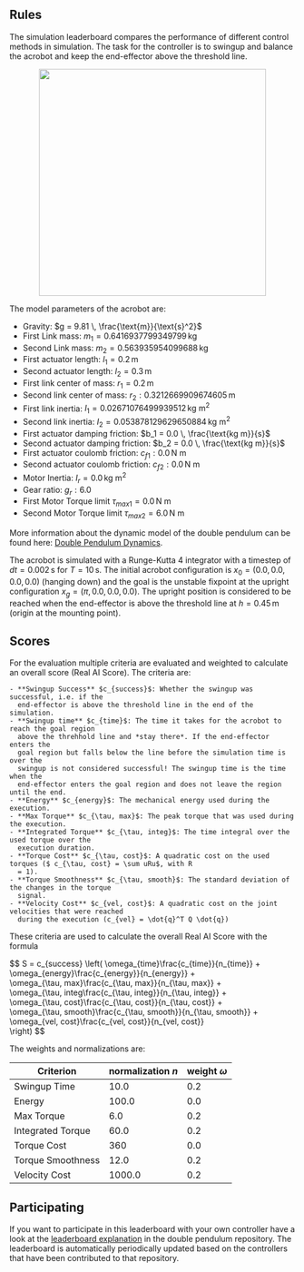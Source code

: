 ## Rules

The simulation leaderboard compares the performance of different control
methods in simulation. The task for the controller is to swingup and balance
the acrobot and keep the end-effector above the threshold line.

<div align="center">
<img width="400" src="data/acrobot/simulation/ilqr_tvlqr/sim_video.gif">
</div>

The model parameters of the acrobot are:

  - Gravity: $g = 9.81 \, \frac{\text{m}}{\text{s}^2}$
  - First Link mass: $m_1 = 0.6416937799349799 \, \text{kg}$
  - Second Link mass: $m_2 = 0.563935954099688 \, \text{kg}$
  - First actuator length: $l_1 = 0.2 \, \text{m}$
  - Second actuator length: $l_2 = 0.3 \, \text{m}$
  - First link center of mass: $r_1 = 0.2 \, \text{m}$
  - Second link center of mass: $r_2: 0.3212669909674605 \, \text{m}$
  - First link inertia: $I_1 = 0.02671076499939512 \, \text{kg m}^2$
  - Second link inertia: $I_2 = 0.053878129629650884 \, \text{kg m}^2$
  - First actuator damping friction: $b_1 = 0.0 \, \frac{\text{kg m}}{s}$
  - Second actuator damping friction: $b_2 = 0.0 \, \frac{\text{kg m}}{s}$
  - First actuator coulomb friction: $c_{f1}: 0.0 \, \text{N m}$
  - Second actuator coulomb friction: $c_{f2}: 0.0 \, \text{N m}$
  - Motor Inertia: $I_r = 0.0 \, \text{kg m}^2$
  - Gear ratio: $g_r: 6.0$
  - First Motor Torque limit $\tau_{max1} = 0.0 \, \text{N m}$
  - Second Motor Torque limit $\tau_{max2} = 6.0 \, \text{N m}$

More information about the dynamic model of the double pendulum can be found
here: [Double Pendulum
Dynamics](https://dfki-ric-underactuated-lab.github.io/double_pendulum/dynamics.html).

The acrobot is simulated with a Runge-Kutta 4 integrator with a timestep of $dt
= 0.002 \, \text{s}$ for $T = 10 \, \text{s}$. The initial acrobot configuration
is $x_0 = (0.0, 0.0, 0.0, 0.0)$ (hanging down) and the goal is the unstable
fixpoint at the upright configuration $x_g = (\pi, 0.0, 0.0, 0.0)$.
The upright position is considered to be reached when the end-effector is above
the threshold line at $h=0.45 \, \text{m}$ (origin at the mounting point).

## Scores

For the evaluation multiple criteria are evaluated and weighted to calculate an
overall score (Real AI Score). The criteria are:

    - **Swingup Success** $c_{success}$: Whether the swingup was successful, i.e. if the
      end-effector is above the threshold line in the end of the simulation.
    - **Swingup time** $c_{time}$: The time it takes for the acrobot to reach the goal region
      above the threhhold line and *stay there*. If the end-effector enters the
      goal region but falls below the line before the simulation time is over the
      swingup is not considered successful! The swingup time is the time when the
      end-effector enters the goal region and does not leave the region until the end.
    - **Energy** $c_{energy}$: The mechanical energy used during the execution. 
    - **Max Torque** $c_{\tau, max}$: The peak torque that was used during the execution.
    - **Integrated Torque** $c_{\tau, integ}$: The time integral over the used torque over the
      execution duration.
    - **Torque Cost** $c_{\tau, cost}$: A quadratic cost on the used torques ($ c_{\tau, cost} = \sum uRu$, with R
      = 1).
    - **Torque Smoothness** $c_{\tau, smooth}$: The standard deviation of the changes in the torque
      signal.
    - **Velocity Cost** $c_{vel, cost}$: A quadratic cost on the joint velocities that were reached
      during the execution (c_{vel} = \dot{q}^T Q \dot{q})

These criteria are used to calculate the overall Real AI Score with the formula

$$
S = c_{success} \left( \omega_{time}\frac{c_{time}}{n_{time}} + 
                     \omega_{energy}\frac{c_{energy}}{n_{energy}} +  
                     \omega_{\tau, max}\frac{c_{\tau, max}}{n_{\tau, max}} +  
                     \omega_{\tau, integ\frac{c_{\tau, integ}}{n_{\tau, integ}} +  
                     \omega_{\tau, cost}\frac{c_{\tau, cost}}{n_{\tau, cost}} +  
                     \omega_{\tau, smooth}\frac{c_{\tau, smooth}}{n_{\tau, smooth}} +  
                     \omega_{vel, cost}\frac{c_{vel, cost}}{n_{vel, cost}}  
              \right)
$$

The weights and normalizations are:

| Criterion         | normalization $n$ | weight $\omega$   |
| ------------------|-------------------|-------------------|
| Swingup Time      | 10.0              | 0.2               |
| Energy            | 100.0             | 0.0               |
| Max Torque        | 6.0               | 0.2               |
| Integrated Torque | 60.0              | 0.2               |
| Torque Cost       | 360               | 0.0               |
| Torque Smoothness | 12.0              | 0.2               |
| Velocity Cost     | 1000.0            | 0.2               |

## Participating

If you want to participate in this leaderboard with your own controller have a
look at the [leaderboard
explanation](https://github.com/dfki-ric-underactuated-lab/double_pendulum/tree/main/leaderboard/simulation/acrobot)
in the double pendulum repository.  The leaderboard is automatically
periodically updated based on the controllers that have been contributed to that
repository.
